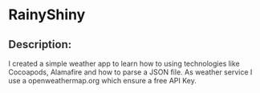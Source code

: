 # RainyShiny
<h2 style="color: #2e6c80;"><span style="color: #333333;">Description:</span></h2>
<p><span style="color: #333333;">I created a simple weather app to learn how to using technologies like Cocoapods, Alamafire and how to parse a JSON file. As weather service I use a openweathermap.org which ensure a free API Key.</span></p>
<p><strong>&nbsp;</strong></p>
